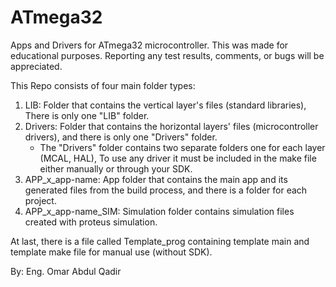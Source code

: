 # ATmega32
Apps and Drivers for ATmega32 microcontroller. This was made for educational purposes. Reporting any test results, comments, or bugs will be appreciated.

This Repo consists of four main folder types:
  1. LIB: Folder that contains the vertical layer's files (standard libraries), There is only one "LIB" folder.
  2. Drivers: Folder that contains the horizontal layers' files (microcontroller drivers), and there is only one "Drivers" folder.
       * The "Drivers" folder contains two separate folders one for each layer (MCAL, HAL), To use any driver it must be included
         in the make file either manually or through your SDK.
  4. APP_x_app-name: App folder that contains the main app and its generated files from the build process, and there is a folder for each project.
  5. APP_x_app-name_SIM: Simulation folder contains simulation files created with proteus simulation.

At last, there is a file called Template_prog containing template main and template make file for manual use (without SDK).

By: Eng. Omar Abdul Qadir